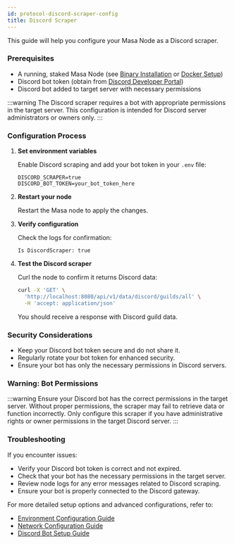 ```yaml
---
id: protocol-discord-scraper-config
title: Discord Scraper
---
```


This guide will help you configure your Masa Node as a Discord scraper.

### Prerequisites

- A running, staked Masa Node (see [Binary Installation](./protocol-binary-installation.md) or [Docker Setup](./protocol-docker-setup.md))
- Discord bot token (obtain from [Discord Developer Portal](https://discord.com/developers/applications))
- Discord bot added to target server with necessary permissions

:::warning
The Discord scraper requires a bot with appropriate permissions in the target server. This configuration is intended for Discord server administrators or owners only.
:::

### Configuration Process

1. **Set environment variables**

   Enable Discord scraping and add your bot token in your `.env` file:

   ```plaintext
   DISCORD_SCRAPER=true
   DISCORD_BOT_TOKEN=your_bot_token_here
   ```

2. **Restart your node**

   Restart the Masa node to apply the changes.

3. **Verify configuration**

   Check the logs for confirmation:

   ```
   Is DiscordScraper: true
   ```

4. **Test the Discord scraper**

   Curl the node to confirm it returns Discord data:

   ```bash
   curl -X 'GET' \
     'http://localhost:8080/api/v1/data/discord/guilds/all' \
     -H 'accept: application/json'
   ```

   You should receive a response with Discord guild data.

### Security Considerations

- Keep your Discord bot token secure and do not share it.
- Regularly rotate your bot token for enhanced security.
- Ensure your bot has only the necessary permissions in Discord servers.

### Warning: Bot Permissions

:::warning
Ensure your Discord bot has the correct permissions in the target server. Without proper permissions, the scraper may fail to retrieve data or function incorrectly. Only configure this scraper if you have administrative rights or owner permissions in the target Discord server.
:::

### Troubleshooting

If you encounter issues:
- Verify your Discord bot token is correct and not expired.
- Check that your bot has the necessary permissions in the target server.
- Review node logs for any error messages related to Discord scraping.
- Ensure your bot is properly connected to the Discord gateway.

For more detailed setup options and advanced configurations, refer to:
- [Environment Configuration Guide](./environment-configuration.md)
- [Network Configuration Guide](./network-configuration.md)
- [Discord Bot Setup Guide](./discord-bot-setup.md)